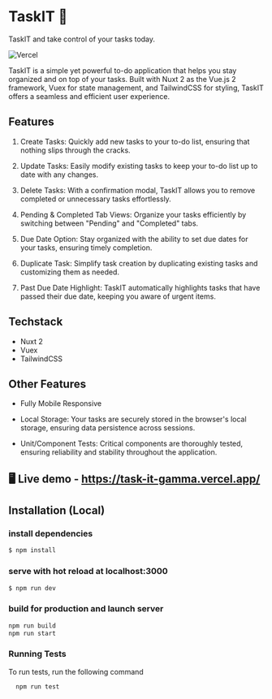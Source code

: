 # TaskIT 📝
TaskIT and take control of your tasks today.

![Vercel](https://therealsujitk-vercel-badge.vercel.app/?app=TaskIT)

TaskIT is a simple yet powerful to-do application that helps you stay organized and on top of your tasks. Built with Nuxt 2 as the Vue.js 2 framework, Vuex for state management, and TailwindCSS for styling, TaskIT offers a seamless and efficient user experience.

## Features

1. Create Tasks: Quickly add new tasks to your to-do list, ensuring that nothing slips through the cracks.

2. Update Tasks: Easily modify existing tasks to keep your to-do list up to date with any changes.

3. Delete Tasks: With a confirmation modal, TaskIT allows you to remove completed or unnecessary tasks effortlessly.

4. Pending & Completed Tab Views: Organize your tasks efficiently by switching between "Pending" and "Completed" tabs.

5. Due Date Option: Stay organized with the ability to set due dates for your tasks, ensuring timely completion.

6. Duplicate Task: Simplify task creation by duplicating existing tasks and customizing them as needed.

7. Past Due Date Highlight: TaskIT automatically highlights tasks that have passed their due date, keeping you aware of urgent items.

## Techstack

- Nuxt 2
- Vuex
- TailwindCSS

## Other Features

- Fully Mobile Responsive

- Local Storage: Your tasks are securely stored in the browser's local storage, ensuring data persistence across sessions.

- Unit/Component Tests: Critical components are thoroughly tested, ensuring reliability and stability throughout the application.

## 🖥️ Live demo - https://task-it-gamma.vercel.app/

## Installation (Local)

### install dependencies

```bash
$ npm install
```

### serve with hot reload at localhost:3000

```bash
$ npm run dev
```

### build for production and launch server

```bash
npm run build
npm run start
```

### Running Tests

To run tests, run the following command

```bash
  npm run test
```
